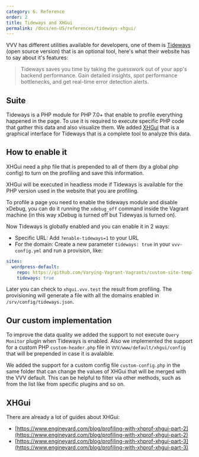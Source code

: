 ```yaml
---
category: 6. Reference
order: 2
title: Tideways and XHGui
permalink: /docs/en-US/references/tideways-xhgui/
---
```


VVV has different utilities available for developers, one of them is [Tideways](https://github.com/tideways/php-xhprof-extension) (open source version) that is an optional tool, here's what their website has to say about it's features:

> Tideways saves you time by taking the guesswork out of your app's backend performance. Gain detailed insights, spot performance bottlenecks, and get real-time error detection alerts.

## Suite

Tideways is a PHP module for PHP 7.0+ that enable to profile everything happened in the page.
To use it is required to execute specific PHP code that gather this data and also visualize them.
We added [XHGui](https://github.com/perftools/xhgui) that is a graphical interface for Tideways that is a complete tool to analyze this data.

## How to enable it

XHGui need a php file that is prepended to all of them (by a global php config) to turn on the profiling and save this information.

XHGui will be executed in headless mode if Tideways is available for the PHP version used in the website that you are profiling.

To profile a page you need to enable the tideways module and disable xDebug, you can do it running the `xdebug_off` command inside the Vagrant machine (in this way xDebug is turned off but Tidewyas is turned on).

Now Tideways is globally enabled and you can enable it in 2 ways:

* Specific URL: Add `?enable-tideways=1` to your URL
* For the domain: Create a new parameter `tideways: true` in your `vvv-config.yml` and run a provision, like:

```yaml
sites:
  wordpress-default:
    repo: https://github.com/Varying-Vagrant-Vagrants/custom-site-template.git
    tideways: true
```

Later you can check to `xhgui.vvv.test` the result from profiling.
The provisioning will generate a file with all the domains enabled in `/srv/config/tideways.json`.

## Our custom implementation

To improve the data quality we added the support to not execute `Query Monitor` plugin when Tideways is enabled.
Also we implemented the support for a custom PHP `custom-header.php` file in `VVV/www/default/xhgui/config` that will be prepended in case it is avalaible.

We added the support for a custom config file `custom-config.php` in the same folder that can change the values of XHGui that will be merged with the VVV default. This can be helpful to filter via other methods, such as from the list like from specific plugins and so on.

## XHGui
There are already a lot of guides about XHGui:

  * [https://www.engineyard.com/blog/profiling-with-xhprof-xhgui-part-2](https://www.engineyard.com/blog/profiling-with-xhprof-xhgui-part-2)
  * [https://www.engineyard.com/blog/profiling-with-xhprof-xhgui-part-3](https://www.engineyard.com/blog/profiling-with-xhprof-xhgui-part-3)
